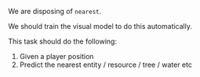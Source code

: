We are disposing of `nearest`.

We should train the visual model to do this automatically.

This task should do the following:
1. Given a player position
2. Predict the nearest entity / resource / tree / water etc